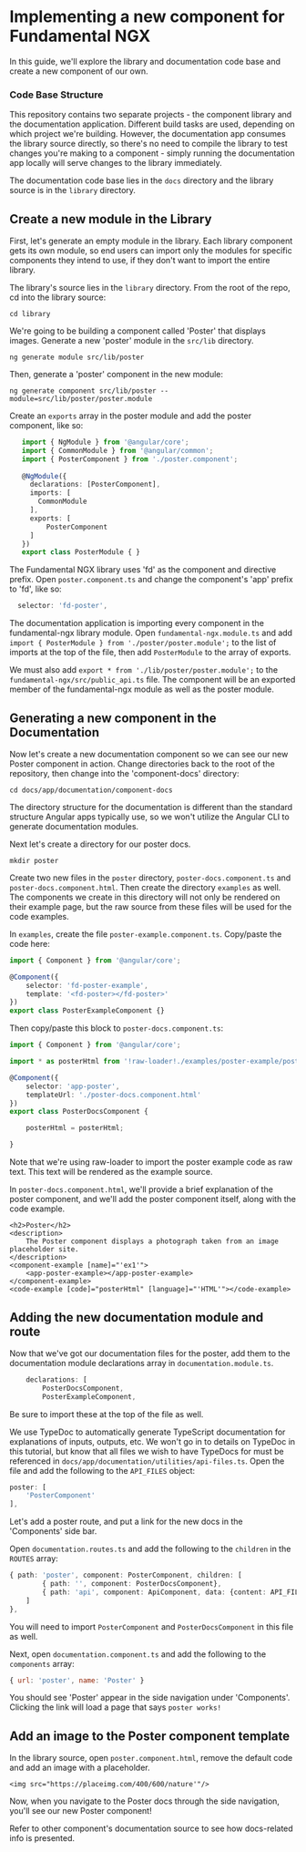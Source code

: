# Implementing a new component for Fundamental NGX

In this guide, we'll explore the library and documentation code base and create a new component of our own.

### Code Base Structure

This repository contains two separate projects - the component library and the documentation application.  Different build tasks are used, depending on which project we're building.  However, the documentation app consumes the library source directly, so there's no need to compile the library to test changes you're making to a component - simply running the documentation app locally will serve changes to the library immediately.

The documentation code base lies in the `docs` directory and the library source is in the `library` directory.

## Create a new module in the Library

First, let's generate an empty module in the library.  Each library component gets its own module, so end users can import only the modules for specific components they intend to use, if they don't want to import the entire library.

The library's source lies in the `library` directory.  From the root of the repo, cd into the library source:

`cd library`

We're going to be building a component called 'Poster' that displays images.  Generate a new 'poster' module in the `src/lib` directory.

`ng generate module src/lib/poster`

Then, generate a 'poster' component in the new module:

`ng generate component src/lib/poster --module=src/lib/poster/poster.module`

Create an `exports` array in the poster module and add the poster component, like so:

```TypeScript
   import { NgModule } from '@angular/core';
   import { CommonModule } from '@angular/common';
   import { PosterComponent } from './poster.component';
   
   @NgModule({
     declarations: [PosterComponent],
     imports: [
       CommonModule
     ],
     exports: [
         PosterComponent
     ]
   })
   export class PosterModule { }
```

The Fundamental NGX library uses 'fd' as the component and directive prefix.  Open `poster.component.ts` and change the component's 'app' prefix to 'fd', like so:

```TypeScript
  selector: 'fd-poster',
```

The documentation application is importing every component in the fundamental-ngx library module.  Open `fundamental-ngx.module.ts` and add `import { PosterModule } from './poster/poster.module';` to the list of imports at the top of the file, then add `PosterModule` to the array of exports.

We must also add `export * from './lib/poster/poster.module';` to the `fundamental-ngx/src/public_api.ts` file.  The <fd-poster> component will be an exported member of the fundamental-ngx module as well as the poster module.


## Generating a new component in the Documentation

Now let's create a new documentation component so we can see our new Poster component in action.  Change directories back to the root of the repository, then change into the 'component-docs' directory:

`cd docs/app/documentation/component-docs`

The directory structure for the documentation is different than the standard structure Angular apps typically use, so we won't utilize the Angular CLI to generate documentation modules.

Next let's create a directory for our poster docs.

`mkdir poster`

Create two new files in the `poster` directory, `poster-docs.component.ts` and `poster-docs.component.html`. Then create the directory `examples` as well.  The components we create in this directory will not only be rendered on their example page, but the raw source from these files will be used for the code examples.

In `examples`, create the file `poster-example.component.ts`.  Copy/paste the code here:

```TypeScript
import { Component } from '@angular/core';

@Component({
    selector: 'fd-poster-example',
    template: '<fd-poster></fd-poster>'
})
export class PosterExampleComponent {}
```

Then copy/paste this block to `poster-docs.component.ts`:

```TypeScript
import { Component } from '@angular/core';

import * as posterHtml from '!raw-loader!./examples/poster-example/poster-example.component.ts';

@Component({
    selector: 'app-poster',
    templateUrl: './poster-docs.component.html'
})
export class PosterDocsComponent {

    posterHtml = posterHtml;

}
```

Note that we're using raw-loader to import the poster example code as raw text.  This text will be rendered as the example source.

In `poster-docs.component.html`, we'll provide a brief explanation of the poster component, and we'll add the poster component itself, along with the code example.

```
<h2>Poster</h2>
<description>
    The Poster component displays a photograph taken from an image placeholder site.
</description>
<component-example [name]="'ex1'">
    <app-poster-example></app-poster-example>
</component-example>
<code-example [code]="posterHtml" [language]="'HTML'"></code-example>
```

## Adding the new documentation module and route

Now that we've got our documentation files for the poster, add them to the documentation module declarations array in `documentation.module.ts`.

```TypeScript
    declarations: [
        PosterDocsComponent,
        PosterExampleComponent,
```

Be sure to import these at the top of the file as well.

We use TypeDoc to automatically generate TypeScript documentation for explanations of inputs, outputs, etc.  We won't go in to details on TypeDoc in this tutorial, but know that all files we wish to have TypeDocs for must be referenced in `docs/app/documentation/utilities/api-files.ts`.  Open the file and add the following to the `API_FILES` object: 

```TypeScript
poster: [
    'PosterComponent'
],
```

Let's add a poster route, and put a link for the new docs in the 'Components' side bar.

Open `documentation.routes.ts` and add the following to the `children` in the `ROUTES` array:

```TypeScript
{ path: 'poster', component: PosterComponent, children: [
        { path: '', component: PosterDocsComponent},
        { path: 'api', component: ApiComponent, data: {content: API_FILES.poster}}
    ]
},
```
You will need to import `PosterComponent` and `PosterDocsComponent` in this file as well.

Next, open `documentation.component.ts` and add the following to the `components` array:

```javascript
{ url: 'poster', name: 'Poster' }
```

You should see 'Poster' appear in the side navigation under 'Components'.  Clicking the link will load a page that says `poster works!`


## Add an image to the Poster component template

In the library source, open `poster.component.html`, remove the default code and add an image with a placeholder.

```<img src="https://placeimg.com/400/600/nature'"/>```

Now, when you navigate to the Poster docs through the side navigation, you'll see our new Poster component!

Refer to other component's documentation source to see how docs-related info is presented.
